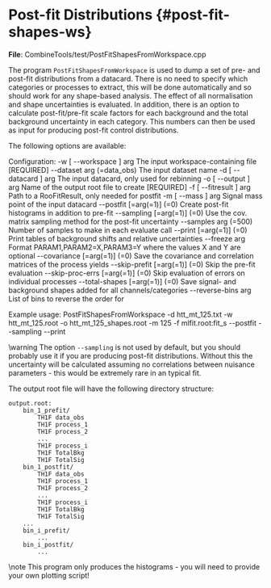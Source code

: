 Post-fit Distributions {#post-fit-shapes-ws}
=========================================

**File**: CombineTools/test/PostFitShapesFromWorkspace.cpp

The program `PostFitShapesFromWorkspace` is used to dump a set of pre- and post-fit distributions from a datacard. There is no need to specify which categories or processes to extract, this will be done automatically and so should work for any shape-based analysis. The effect of all normalisation and shape uncertainties is evaluated. In addition, there is an option to calculate post-fit/pre-fit scale factors for each background and the total background uncertainty in each category. This numbers can then be used as input for producing post-fit control distributions.


The following options are available:

Configuration:
  -w [ --workspace ] arg           The input workspace-containing file [REQUIRED]
  --dataset arg (=data_obs)        The input dataset name
  -d [ --datacard ] arg            The input datacard, only used for rebinning
  -o [ --output ] arg              Name of the output root file to create [REQUIRED]
  -f [ --fitresult ] arg           Path to a RooFitResult, only needed for postfit
  -m [ --mass ] arg                Signal mass point of the input datacard
  --postfit [=arg(=1)] (=0)        Create post-fit histograms in addition to pre-fit
  --sampling [=arg(=1)] (=0)       Use the cov. matrix sampling method for the post-fit uncertainty
  --samples arg (=500)             Number of samples to make in each evaluate call
  --print [=arg(=1)] (=0)          Print tables of background shifts and relative uncertainties
  --freeze arg                     Format PARAM1,PARAM2=X,PARAM3=Y where the values X and Y are optional
  --covariance [=arg(=1)] (=0)     Save the covariance and correlation matrices of the process yields
  --skip-prefit [=arg(=1)] (=0)    Skip the pre-fit evaluation
  --skip-proc-errs [=arg(=1)] (=0) Skip evaluation of errors on individual processes
  --total-shapes [=arg(=1)] (=0)   Save signal- and background shapes added for all channels/categories
  --reverse-bins arg               List of bins to reverse the order for

Example usage:
PostFitShapesFromWorkspace -d htt_mt_125.txt -w htt_mt_125.root -o htt_mt_125_shapes.root -m 125 -f mlfit.root:fit_s --postfit --sampling --print


\warning The option `--sampling` is not used by default, but you should probably use it if you are producing post-fit distributions. Without this the uncertainty will be calculated assuming no correlations between nuisance parameters - this would be extremely rare in an typical fit.

The output root file will have the following directory structure:

    output.root:
        bin_1_prefit/
            TH1F data_obs
            TH1F process_1
            TH1F process_2
            ...
            TH1F process_i
            TH1F TotalBkg
            TH1F TotalSig
        bin_1_postfit/
            TH1F data_obs
            TH1F process_1
            TH1F process_2
            ...
            TH1F process_i
            TH1F TotalBkg
            TH1F TotalSig
        ...
        bin_i_prefit/
            ...
        bin_i_postfit/
            ...


\note This program only produces the histograms - you will need to provide your own plotting script!



